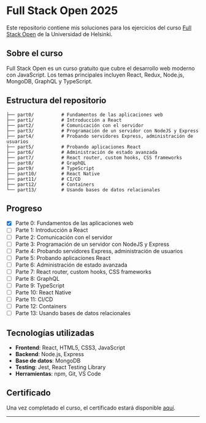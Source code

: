 # Full Stack Open 2025

Este repositorio contiene mis soluciones para los ejercicios del curso [Full Stack Open](https://fullstackopen.com/en/) de la Universidad de Helsinki.

## Sobre el curso

Full Stack Open es un curso gratuito que cubre el desarrollo web moderno con JavaScript. Los temas principales incluyen React, Redux, Node.js, MongoDB, GraphQL y TypeScript.

## Estructura del repositorio

```
├── part0/          # Fundamentos de las aplicaciones web
├── part1/          # Introducción a React
├── part2/          # Comunicación con el servidor
├── part3/          # Programación de un servidor con NodeJS y Express
├── part4/          # Probando servidores Express, administración de usuarios
├── part5/          # Probando aplicaciones React
├── part6/          # Administración de estado avanzada
├── part7/          # React router, custom hooks, CSS frameworks
├── part8/          # GraphQL
├── part9/          # TypeScript
├── part10/         # React Native
├── part11/         # CI/CD
├── part12/         # Containers
└── part13/         # Usando bases de datos relacionales
```

## Progreso

- [x] Parte 0: Fundamentos de las aplicaciones web
- [ ] Parte 1: Introducción a React
- [ ] Parte 2: Comunicación con el servidor
- [ ] Parte 3: Programación de un servidor con NodeJS y Express
- [ ] Parte 4: Probando servidores Express, administración de usuarios
- [ ] Parte 5: Probando aplicaciones React
- [ ] Parte 6: Administración de estado avanzada
- [ ] Parte 7: React router, custom hooks, CSS frameworks
- [ ] Parte 8: GraphQL
- [ ] Parte 9: TypeScript
- [ ] Parte 10: React Native
- [ ] Parte 11: CI/CD
- [ ] Parte 12: Containers
- [ ] Parte 13: Usando bases de datos relacionales

## Tecnologías utilizadas

- **Frontend**: React, HTML5, CSS3, JavaScript
- **Backend**: Node.js, Express
- **Base de datos**: MongoDB
- **Testing**: Jest, React Testing Library
- **Herramientas**: npm, Git, VS Code

## Certificado

Una vez completado el curso, el certificado estará disponible [aquí](https://studies.cs.helsinki.fi/stats/courses/fullstackopen).

---
